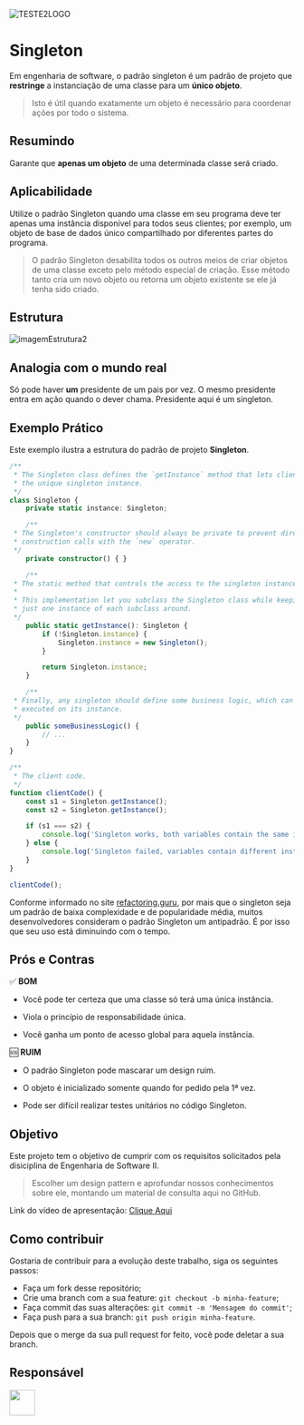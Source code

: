 ![TESTE2LOGO](https://user-images.githubusercontent.com/86803799/175835829-de819602-87f4-4068-aa13-0804153fef77.jpg)
# Singleton
Em engenharia de software, o padrão singleton é um padrão de projeto que **restringe** a instanciação de uma classe para um **único objeto**.
 > Isto é útil quando exatamente um objeto é necessário para coordenar ações por todo o sistema.

## Resumindo
Garante que **apenas um objeto** de uma determinada classe será criado.

## Aplicabilidade

Utilize o padrão Singleton quando uma classe em seu programa deve ter apenas uma instância disponível para todos seus clientes; por exemplo, um objeto de base de dados único compartilhado por diferentes partes do programa.
> O padrão Singleton desabilita todos os outros meios de criar objetos de uma classe exceto pelo método especial de criação. Esse método tanto cria um novo objeto ou retorna um objeto existente se ele já tenha sido criado.

## Estrutura
![imagemEstrutura2](https://user-images.githubusercontent.com/86803799/175925918-ef18f75f-c009-4bd1-a1a5-de31e860f487.png)

## Analogia com o mundo real
Só pode haver **um** presidente de um pais por vez. O mesmo presidente entra em ação quando o dever chama. Presidente aqui é um singleton.


## Exemplo Prático

Este exemplo ilustra a estrutura do padrão de projeto **Singleton**.

```typescript
/**
 * The Singleton class defines the `getInstance` method that lets clients access
 * the unique singleton instance.
 */
class Singleton {
    private static instance: Singleton;

    /**
 * The Singleton's constructor should always be private to prevent direct
 * construction calls with the `new` operator.
 */
    private constructor() { }

    /**
 * The static method that controls the access to the singleton instance.
 *
 * This implementation let you subclass the Singleton class while keeping
 * just one instance of each subclass around.
 */
    public static getInstance(): Singleton {
        if (!Singleton.instance) {
            Singleton.instance = new Singleton();
        }

        return Singleton.instance;
    }

    /**
 * Finally, any singleton should define some business logic, which can be
 * executed on its instance.
 */
    public someBusinessLogic() {
        // ...
    }
}

/**
 * The client code.
 */
function clientCode() {
    const s1 = Singleton.getInstance();
    const s2 = Singleton.getInstance();

    if (s1 === s2) {
        console.log('Singleton works, both variables contain the same instance.');
    } else {
        console.log('Singleton failed, variables contain different instances.');
    }
}

clientCode();
```
Conforme informado no site [refactoring.guru](https://refactoring.guru/pt-br/design-patterns/singleton/typescript/example#example-0--index-ts), por mais que o singleton seja um padrão de baixa complexidade e de popularidade média, muitos desenvolvedores consideram o padrão Singleton um antipadrão. É por isso que seu uso está diminuindo com o tempo.

## Prós e Contras

✅ **BOM** 

 - Você pode ter certeza que uma classe só terá uma única instância. 
   
 - Viola o princípio de responsabilidade única. 

 - Você ganha um ponto de acesso global para aquela instância. 

🆘 **RUIM**
- O padrão Singleton pode mascarar um design ruim. 

- O objeto é inicializado somente quando for pedido pela 1ª vez. 

- Pode ser difícil realizar testes unitários no código Singleton. 

## Objetivo
Este projeto tem o objetivo de cumprir com os requisitos solicitados pela disiciplina de Engenharia de Software II. 
> Escolher um design pattern e aprofundar nossos conhecimentos sobre ele, montando um material de consulta aqui no GitHub.

Link do vídeo de apresentação: [Clique Aqui](https://drive.google.com/file/d/1qt__XdgFEJTtL6MDJC2c4XPD7xXzHsFm/view?usp=sharing)

## Como contribuir
Gostaria de contribuir para a evolução deste trabalho, siga os seguintes passos:

- Faça um fork desse repositório;
- Crie uma branch com a sua feature: `git checkout -b minha-feature`;
- Faça commit das suas alterações: `git commit -m 'Mensagem do commit'`;
- Faça push para a sua branch: `git push origin minha-feature`.

Depois que o merge da sua pull request for feito, você pode deletar a sua branch.

##  Responsável
<a href="https://github.com/paulosisti"><img src="https://github.com/paulosisti.png" width="45" height="45"></a> &nbsp;

